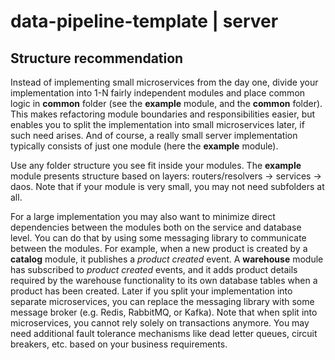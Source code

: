 # data-pipeline-template | server

## Structure recommendation

Instead of implementing small microservices from the day one, divide your implementation into 1-N fairly independent modules and place common logic in **common** folder (see the **example** module, and the **common** folder). This makes refactoring module boundaries and responsibilities easier, but enables you to split the implementation into small microservices later, if such need arises. And of course, a really small server implementation typically consists of just one module (here the **example** module).

Use any folder structure you see fit inside your modules. The **example** module presents structure based on layers: routers/resolvers -> services -> daos. Note that if your module is very small, you may not need subfolders at all.

For a large implementation you may also want to minimize direct dependencies between the modules both on the service and database level. You can do that by using some messaging library to communicate between the modules. For example, when a new product is created by a **catalog** module, it publishes a _product created_ event. A **warehouse** module has subscribed to _product created_ events, and it adds product details required by the warehouse functionality to its own database tables when a product has been created. Later if you split your implementation into separate microservices, you can replace the messaging library with some message broker (e.g. Redis, RabbitMQ, or Kafka). Note that when split into microservices, you cannot rely solely on transactions anymore. You may need additional fault tolerance mechanisms like dead letter queues, circuit breakers, etc. based on your business requirements.
